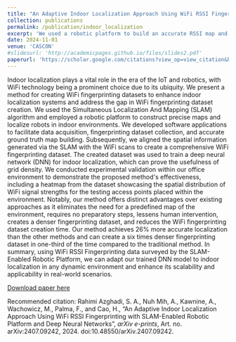 ```yaml
---
title: "An Adaptive Indoor Localization Approach Using WiFi RSSI Fingerprinting with SLAM-Enabled Robotic Platform and Deep Neural Networks"
collection: publications
permalink: /publication/indoor_localization
excerpt: 'We used a robotic platform to build an accurate RSSI map and trained a neural network for indoor localization.'
date: 2024-11-01
venue: 'CASCON'
#slidesurl: 'http://academicpages.github.io/files/slides2.pdf'
paperurl: 'https://scholar.google.com/citations?view_op=view_citation&hl=en&user=gdPq9uMAAAAJ&citation_for_view=gdPq9uMAAAAJ:qjMakFHDy7sC'
---
```

Indoor localization plays a vital role in the era of the IoT and robotics, with WiFi technology being a prominent choice due to its ubiquity. We present a method for creating WiFi fingerprinting datasets to enhance indoor localization systems and address the gap in WiFi fingerprinting dataset creation. We used the Simultaneous Localization And Mapping (SLAM) algorithm and employed a robotic platform to construct precise maps and localize robots in indoor environments. We developed software applications to facilitate data acquisition, fingerprinting dataset collection, and accurate ground truth map building. Subsequently, we aligned the spatial information generated via the SLAM with the WiFi scans to create a comprehensive WiFi fingerprinting dataset. The created dataset was used to train a deep neural network (DNN) for indoor localization, which can prove the usefulness of grid density. We conducted experimental validation within our office environment to demonstrate the proposed method's effectiveness, including a heatmap from the dataset showcasing the spatial distribution of WiFi signal strengths for the testing access points placed within the environment. Notably, our method offers distinct advantages over existing approaches as it eliminates the need for a predefined map of the environment, requires no preparatory steps, lessens human intervention, creates a denser fingerprinting dataset, and reduces the WiFi fingerprinting dataset creation time. Our method achieves 26% more accurate localization than the other methods and can create a six times denser fingerprinting dataset in one-third of the time compared to the traditional method. In summary, using WiFi RSSI Fingerprinting data surveyed by the SLAM-Enabled Robotic Platform, we can adapt our trained DNN model to indoor localization in any dynamic environment and enhance its scalability and applicability in real-world scenarios.


[Download paper here](https://scholar.google.com/citations?view_op=view_citation&hl=en&user=gdPq9uMAAAAJ&citation_for_view=gdPq9uMAAAAJ:qjMakFHDy7sC)

Recommended citation:
Rahimi Azghadi, S. A., Nuh Mih, A., Kawnine, A., Wachowicz, M., Palma, F., and Cao, H., “An Adaptive Indoor Localization Approach Using WiFi RSSI Fingerprinting with SLAM-Enabled Robotic Platform and Deep Neural Networks”, <i>arXiv e-prints</i>, Art. no. arXiv:2407.09242, 2024. doi:10.48550/arXiv.2407.09242.
